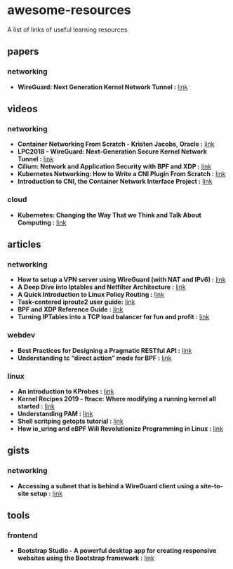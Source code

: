 # awesome-resources
A list of links of useful learning resources

## papers
### networking
- **WireGuard: Next Generation Kernel Network Tunnel :** [link](https://www.wireguard.com/papers/wireguard.pdf)

## videos
### networking
- **Container Networking From Scratch - Kristen Jacobs, Oracle :** [link](https://youtu.be/6v_BDHIgOY8)
- **LPC2018 - WireGuard: Next-Generation Secure Kernel Network Tunnel :** [link](https://youtu.be/CejbCQ5wS7Q)
- **Cilium: Network and Application Security with BPF and XDP :** [link](https://youtu.be/ilKlmTDdFgk)
- **Kubernetes Networking: How to Write a CNI Plugin From Scratch :** [link](https://youtu.be/zmYxdtFzK6s)
- **Introduction to CNI, the Container Network Interface Project :** [link](https://youtu.be/YjjrQiJOyME)

### cloud
- **Kubernetes: Changing the Way That we Think and Talk About Computing :** [link](https://youtu.be/DGlQgNmobuc)

## articles
### networking
- **How to setup a VPN server using WireGuard (with NAT and IPv6) :** [link](https://angristan.xyz/2019/01/how-to-setup-vpn-server-wireguard-nat-ipv6/)
- **A Deep Dive into Iptables and Netfilter Architecture :** [link](https://www.digitalocean.com/community/tutorials/a-deep-dive-into-iptables-and-netfilter-architecture)
- **A Quick Introduction to Linux Policy Routing :** [link](https://blog.scottlowe.org/2013/05/29/a-quick-introduction-to-linux-policy-routing/)
- **Task-centered iproute2 user guide:** [link](https://www.baturin.org/docs/iproute2)
- **BPF and XDP Reference Guide :** [link](https://docs.cilium.io/en/v1.8/bpf/)
- **Turning IPTables into a TCP load balancer
for fun and profit :** [link](https://scalingo.com/blog/iptables)
### webdev
- **Best Practices for Designing a Pragmatic RESTful API :** [link](https://www.vinaysahni.com/best-practices-for-a-pragmatic-restful-api)
- **Understanding tc “direct action” mode for BPF :** [link](https://qmonnet.github.io/whirl-offload/2020/04/11/tc-bpf-direct-action/)

### linux
- **An introduction to KProbes :** [link](https://lwn.net/Articles/132196/)
- **Kernel Recipes 2019 - ftrace: Where modifying a running kernel all started :** [link](https://youtu.be/93uE_kWWQjs)
- **Understanding PAM :** [link](https://www.aplawrence.com/Basics/understandingpam.html)
- **Shell scritping getopts tutorial :** [link](https://wiki.bash-hackers.org/howto/getopts_tutorial)
- **How io_uring and eBPF Will Revolutionize Programming in Linux :** [link](https://thenewstack.io/how-io_uring-and-ebpf-will-revolutionize-programming-in-linux/)

## gists
### networking
- **Accessing a subnet that is behind a WireGuard client using a site-to-site setup :** [link](https://gist.github.com/insdavm/b1034635ab23b8839bf957aa406b5e39)

## tools
### frontend
- **Bootstrap Studio - A powerful desktop app for creating responsive websites using the Bootstrap framework :** [link](https://bootstrapstudio.io/)
